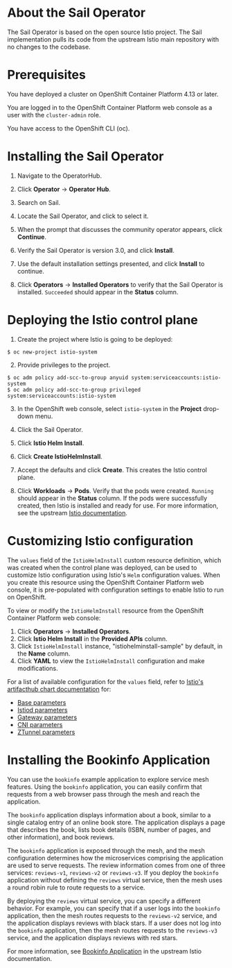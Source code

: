 # About the Sail Operator

The Sail Operator is based on the open source Istio project. The Sail implementation pulls its code from the upstream Istio main repository with no changes to the codebase.

# Prerequisites

You have deployed a cluster on OpenShift Container Platform 4.13 or later. 

You are logged in to the OpenShift Container Platform web console as a user with the `cluster-admin` role. 

You have access to the OpenShift CLI (oc).

# Installing the Sail Operator

1. Navigate to the OperatorHub. 

2. Click **Operator** -> **Operator Hub**.

3. Search on Sail. 

4. Locate the Sail Operator, and click to select it.

5. When the prompt that discusses the community operator appears, click **Continue**.

6. Verify the Sail Operator is version 3.0, and click **Install**. 

7. Use the default installation settings presented, and click **Install** to continue.

8. Click **Operators** -> **Installed Operators** to verify that the Sail Operator is installed. `Succeeded` should appear in the **Status** column. 

# Deploying the Istio control plane

1. Create the project where Istio is going to be deployed:  

``` 
$ oc new-project istio-system
```
2. Provide privileges to the project. 

```
$ oc adm policy add-scc-to-group anyuid system:serviceaccounts:istio-system
$ oc adm policy add-scc-to-group privileged system:serviceaccounts:istio-system
```
3. In the OpenShift web console, select `istio-system` in the **Project** drop-down menu. 

4. Click the Sail Operator.

5. Click **Istio Helm Install**.

6. Click **Create IstioHelmInstall**.

7. Accept the defaults and click **Create**. This creates the Istio control plane.

8. Click **Workloads** -> **Pods**. Verify that the pods were created. `Running` should appear in the **Status** column. If the pods were successfully created, then Istio is installed and ready for use. For more information, see the upstream [Istio documentation](https://istio.io/latest/docs/setup/platform-setup/openshift/).

# Customizing Istio configuration

The `values` field of the `IstioHelmInstall` custom resource definition, which was created when the control plane was deployed, can be used to customize Istio configuration using Istio's `Helm` configuration values. When you create this resource using the OpenShift Container Platform web console, it is pre-populated with configuration settings to enable Istio to run on OpenShift. 

To view or modify the `IstioHelmInstall` resource from the OpenShift Container Platform web console:
1. Click **Operators** -> **Installed Operators**. 
2. Click **Istio Helm Install** in the **Provided APIs** column. 
3. Click `IstioHelmInstall` instance, "istiohelminstall-sample" by default, in the **Name** column.
4. Click **YAML** to view the `IstioHelmInstall` configuration and make modifications.

For a list of available configuration for the `values` field, refer to [Istio's artifacthub chart documentation](https://artifacthub.io/packages/search?org=istio&sort=relevance&page=1) for:
- [Base parameters](https://artifacthub.io/packages/helm/istio-official/base?modal=values)
- [Istiod parameters](https://artifacthub.io/packages/helm/istio-official/istiod?modal=values)
- [Gateway parameters](https://artifacthub.io/packages/helm/istio-official/gateway?modal=values)
- [CNI parameters](https://artifacthub.io/packages/helm/istio-official/cni?modal=values)
- [ZTunnel parameters](https://artifacthub.io/packages/helm/istio-official/ztunnel?modal=values)

# Installing the Bookinfo Application

You can use the `bookinfo` example application to explore service mesh features. Using the `bookinfo` application, you can easily confirm that requests from a web browser pass through the mesh and reach the application.

The `bookinfo` application displays information about a book, similar to a single catalog entry of an online book store. The application displays a page that describes the book, lists book details (ISBN, number of pages, and other information), and book reviews. 

The `bookinfo` application is exposed through the mesh, and the mesh configuration determines how the microservices comprising the application are used to serve requests. The review information comes from one of three services: `reviews-v1`, `reviews-v2` or `reviews-v3`. If you deploy the `bookinfo` application without defining the `reviews` virtual service, then the mesh uses a round robin rule to route requests to a service.

By deploying the `reviews` virtual service, you can specify a different behavior. For example, you can specify that if a user logs into the `bookinfo` application, then the mesh routes requests to the `reviews-v2` service, and the application displays reviews with black stars. If a user does not log into the `bookinfo` application, then the mesh routes requests to the `reviews-v3` service, and the application displays reviews with red stars.

For more information, see [Bookinfo Application](https://istio.io/latest/docs/examples/bookinfo/) in the upstream Istio documentation. 